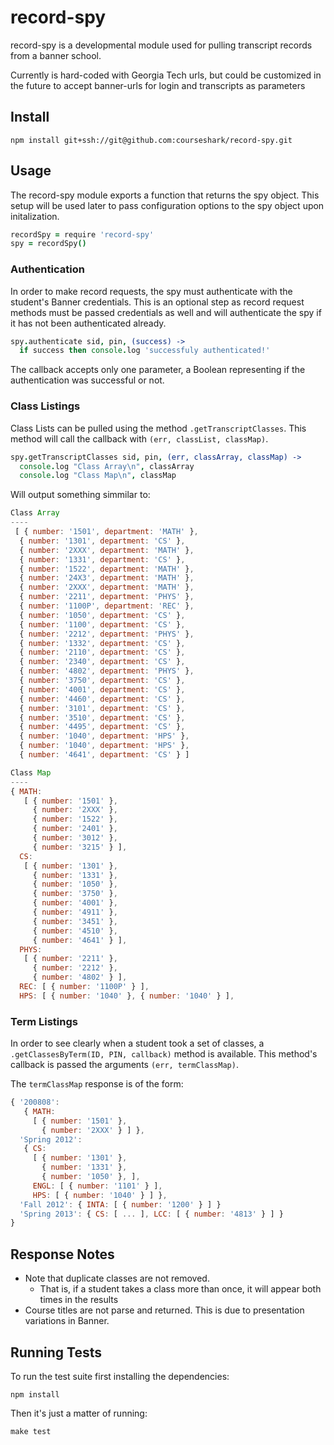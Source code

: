 # record-spy

record-spy is a developmental module used for pulling transcript records from a banner school.

Currently is hard-coded with Georgia Tech urls, but could be customized in the future to accept banner-urls for login and transcripts as parameters

## Install
```
npm install git+ssh://git@github.com:courseshark/record-spy.git
```

## Usage

The record-spy module exports a function that returns the spy object. This setup will be used later to pass configuration options to the spy object upon initalization.
```coffeescript
recordSpy = require 'record-spy'
spy = recordSpy()
```

### Authentication
In order to make record requests, the spy must authenticate with the student's Banner credentials. This is an optional step as record request methods must be passed credentials as well and will authenticate the spy if it has not been authenticated already.

```coffee
spy.authenticate sid, pin, (success) ->
  if success then console.log 'successfuly authenticated!'
```
The callback accepts only one parameter, a Boolean representing if the authentication was successful or not.

### Class Listings
Class Lists can be pulled using the method `.getTranscriptClasses`. This method will call the callback with `(err, classList, classMap)`.
```coffee
spy.getTranscriptClasses sid, pin, (err, classArray, classMap) ->
  console.log "Class Array\n", classArray
  console.log "Class Map\n", classMap
```
Will output something simmilar to:

```javascript
Class Array
----
 [ { number: '1501', department: 'MATH' },
  { number: '1301', department: 'CS' },
  { number: '2XXX', department: 'MATH' },
  { number: '1331', department: 'CS' },
  { number: '1522', department: 'MATH' },
  { number: '24X3', department: 'MATH' },
  { number: '2XXX', department: 'MATH' },
  { number: '2211', department: 'PHYS' },
  { number: '1100P', department: 'REC' },
  { number: '1050', department: 'CS' },
  { number: '1100', department: 'CS' },
  { number: '2212', department: 'PHYS' },
  { number: '1332', department: 'CS' },
  { number: '2110', department: 'CS' },
  { number: '2340', department: 'CS' },
  { number: '4802', department: 'PHYS' },
  { number: '3750', department: 'CS' },
  { number: '4001', department: 'CS' },
  { number: '4460', department: 'CS' },
  { number: '3101', department: 'CS' },
  { number: '3510', department: 'CS' },
  { number: '4495', department: 'CS' },
  { number: '1040', department: 'HPS' },
  { number: '1040', department: 'HPS' },
  { number: '4641', department: 'CS' } ]

Class Map
----
{ MATH: 
   [ { number: '1501' },
     { number: '2XXX' },
     { number: '1522' },
     { number: '2401' },
     { number: '3012' },
     { number: '3215' } ],
  CS: 
   [ { number: '1301' },
     { number: '1331' },
     { number: '1050' },
     { number: '3750' },
     { number: '4001' },
     { number: '4911' },
     { number: '3451' },
     { number: '4510' },
     { number: '4641' } ],
  PHYS: 
   [ { number: '2211' },
     { number: '2212' },
     { number: '4802' } ],
  REC: [ { number: '1100P' } ],
  HPS: [ { number: '1040' }, { number: '1040' } ],
```

### Term Listings
In order to see clearly when a student took a set of classes, a `.getClassesByTerm(ID, PIN, callback)` method is available. This method's callback is passed the arguments `(err, termClassMap)`.

The `termClassMap` response is of the form:
```javascript
{ '200808': 
   { MATH: 
     [ { number: '1501' },
       { number: '2XXX' } ] },
  'Spring 2012': 
   { CS: 
     [ { number: '1301' },
       { number: '1331' },
       { number: '1050' }, ],
     ENGL: [ { number: '1101' } ],
     HPS: [ { number: '1040' } ] },
  'Fall 2012': { INTA: [ { number: '1200' } ] }
  'Spring 2013': { CS: [ ... ], LCC: [ { number: '4813' } ] }
}
```

## Response Notes
* Note that duplicate classes are not removed.
  * That is, if a student takes a class more than once, it will appear both times in the results
* Course titles are not parse and returned. This is due to presentation variations in Banner.


## Running Tests
To run the test suite first installing the dependencies:
```
npm install
```
Then it's just a matter of running:
```
make test
```
